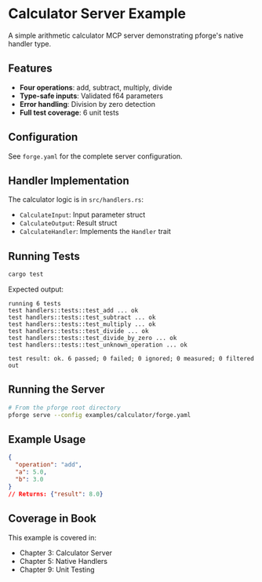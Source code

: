 # Calculator Server Example

A simple arithmetic calculator MCP server demonstrating pforge's native handler type.

## Features

- **Four operations**: add, subtract, multiply, divide
- **Type-safe inputs**: Validated f64 parameters
- **Error handling**: Division by zero detection
- **Full test coverage**: 6 unit tests

## Configuration

See `forge.yaml` for the complete server configuration.

## Handler Implementation

The calculator logic is in `src/handlers.rs`:
- `CalculateInput`: Input parameter struct
- `CalculateOutput`: Result struct
- `CalculateHandler`: Implements the `Handler` trait

## Running Tests

```bash
cargo test
```

Expected output:
```
running 6 tests
test handlers::tests::test_add ... ok
test handlers::tests::test_subtract ... ok
test handlers::tests::test_multiply ... ok
test handlers::tests::test_divide ... ok
test handlers::tests::test_divide_by_zero ... ok
test handlers::tests::test_unknown_operation ... ok

test result: ok. 6 passed; 0 failed; 0 ignored; 0 measured; 0 filtered out
```

## Running the Server

```bash
# From the pforge root directory
pforge serve --config examples/calculator/forge.yaml
```

## Example Usage

```json
{
  "operation": "add",
  "a": 5.0,
  "b": 3.0
}
// Returns: {"result": 8.0}
```

## Coverage in Book

This example is covered in:
- Chapter 3: Calculator Server
- Chapter 5: Native Handlers
- Chapter 9: Unit Testing
